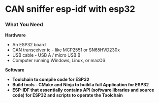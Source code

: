 # CAN sniffer esp-idf with esp32

<h3>What You Need</h3>
  
<b>Hardware</b>
<ul>
<li>An ESP32 board</li>
<li>CAN transceiver ic - like MCP2551 or SN65HVD230x</li>
<li>USB cable - USB A / micro USB B</li>
<li>Computer running Windows, Linux, or macOS</li>
</ul>
  <b>Software<b>
<ul>
<li>Toolchain to compile code for ESP32</li>
<li>Build tools - CMake and Ninja to build a full Application for ESP32</li>
<li>ESP-IDF that essentially contains API (software libraries and source code) for ESP32 and scripts to operate the Toolchain</li>
</ul>
